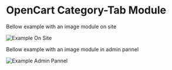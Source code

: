 # OpenCart Category-Tab Module

Bellow example with an image module on site

![Example On Site](https://github.com/azikooo777/opencart-category-tab-module/blob/master/images/example-1.png)

Bellow example with an image module in admin pannel

![Example Admin Pannel](https://github.com/azikooo777/opencart-category-tab-module/blob/master/images/example-2.png)
